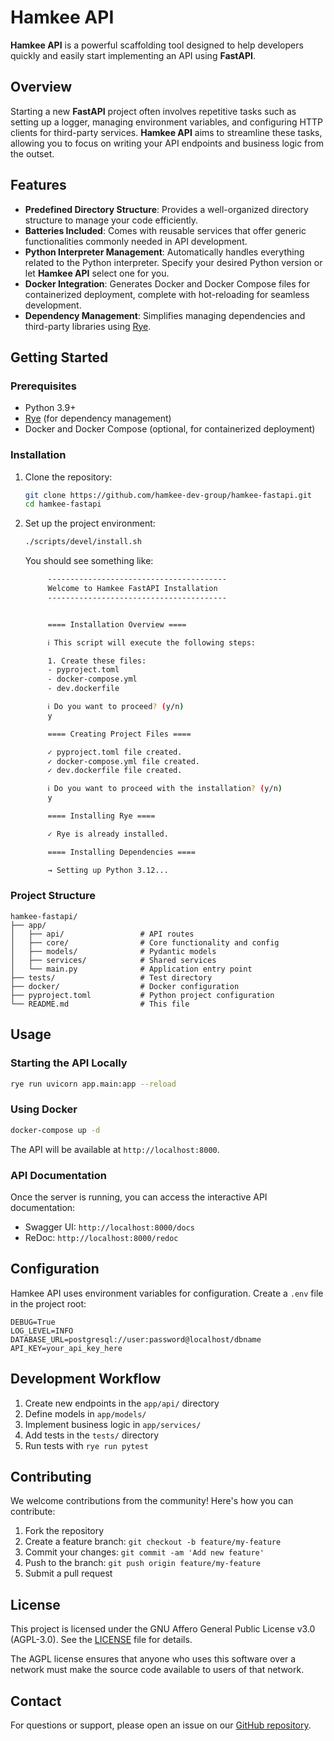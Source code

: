 # Hamkee API

**Hamkee API** is a powerful scaffolding tool designed to help developers quickly and easily start implementing an API using **FastAPI**.

## Overview

Starting a new **FastAPI** project often involves repetitive tasks such as setting up a logger, managing environment variables, and configuring HTTP clients for third-party services. **Hamkee API** aims to streamline these tasks, allowing you to focus on writing your API endpoints and business logic from the outset.

## Features

- **Predefined Directory Structure**: Provides a well-organized directory structure to manage your code efficiently.
- **Batteries Included**: Comes with reusable services that offer generic functionalities commonly needed in API development.
- **Python Interpreter Management**: Automatically handles everything related to the Python interpreter. Specify your desired Python version or let **Hamkee API** select one for you.
- **Docker Integration**: Generates Docker and Docker Compose files for containerized deployment, complete with hot-reloading for seamless development.
- **Dependency Management**: Simplifies managing dependencies and third-party libraries using [Rye](https://rye.astral.sh/).

## Getting Started

### Prerequisites

- Python 3.9+ 
- [Rye](https://rye.astral.sh/) (for dependency management)
- Docker and Docker Compose (optional, for containerized deployment)

### Installation

1. Clone the repository:
   ```bash
   git clone https://github.com/hamkee-dev-group/hamkee-fastapi.git
   cd hamkee-fastapi
   ```

2. Set up the project environment:
   ```bash
   ./scripts/devel/install.sh
   ```

   You should see something like:
   ```bash
        ----------------------------------------
        Welcome to Hamkee FastAPI Installation 
        ----------------------------------------


        ==== Installation Overview ====

        ℹ This script will execute the following steps:

        1. Create these files:
        - pyproject.toml
        - docker-compose.yml
        - dev.dockerfile

        ℹ Do you want to proceed? (y/n)
        y

        ==== Creating Project Files ====

        ✓ pyproject.toml file created.
        ✓ docker-compose.yml file created.
        ✓ dev.dockerfile file created.

        ℹ Do you want to proceed with the installation? (y/n)
        y

        ==== Installing Rye ====

        ✓ Rye is already installed.

        ==== Installing Dependencies ====

        → Setting up Python 3.12...
   ```

### Project Structure

```
hamkee-fastapi/
├── app/
│   ├── api/                 # API routes
│   ├── core/                # Core functionality and config
│   ├── models/              # Pydantic models
│   ├── services/            # Shared services
│   └── main.py              # Application entry point
├── tests/                   # Test directory
├── docker/                  # Docker configuration
├── pyproject.toml           # Python project configuration
└── README.md                # This file
```

## Usage

### Starting the API Locally

```bash
rye run uvicorn app.main:app --reload
```

### Using Docker

```bash
docker-compose up -d
```

The API will be available at `http://localhost:8000`.

### API Documentation

Once the server is running, you can access the interactive API documentation:
- Swagger UI: `http://localhost:8000/docs`
- ReDoc: `http://localhost:8000/redoc`

## Configuration

Hamkee API uses environment variables for configuration. Create a `.env` file in the project root:

```
DEBUG=True
LOG_LEVEL=INFO
DATABASE_URL=postgresql://user:password@localhost/dbname
API_KEY=your_api_key_here
```

## Development Workflow

1. Create new endpoints in the `app/api/` directory
2. Define models in `app/models/`
3. Implement business logic in `app/services/`
4. Add tests in the `tests/` directory
5. Run tests with `rye run pytest`

## Contributing

We welcome contributions from the community! Here's how you can contribute:

1. Fork the repository
2. Create a feature branch: `git checkout -b feature/my-feature`
3. Commit your changes: `git commit -am 'Add new feature'`
4. Push to the branch: `git push origin feature/my-feature`
5. Submit a pull request

## License

This project is licensed under the GNU Affero General Public License v3.0 (AGPL-3.0). See the [LICENSE](LICENSE) file for details.

The AGPL license ensures that anyone who uses this software over a network must make the source code available to users of that network.

## Contact

For questions or support, please open an issue on our [GitHub repository](https://github.com/yourusername/hamkee-fastapi/issues).
